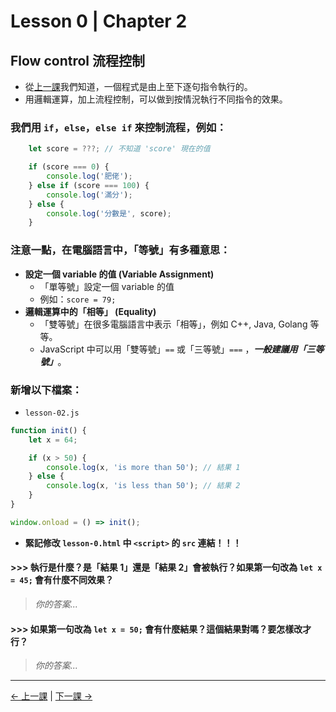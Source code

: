 # Lesson 0 | Chapter 2

## Flow control 流程控制
- 從[上一課](lesson-01.md)我們知道，一個程式是由上至下逐句指令執行的。
- 用邏輯運算，加上流程控制，可以做到按情況執行不同指令的效果。

### 我們用 `if`，`else`，`else if` 來控制流程，例如：
```javascript
	let score = ???; // 不知道 'score' 現在的值

	if (score === 0) {
		console.log('肥佬');
	} else if (score === 100) {
		console.log('滿分');
	} else {
		console.log('分數是', score);
	}
```

### 注意一點，在電腦語言中，「等號」有多種意思：
- **設定一個 variable 的值 (Variable Assignment)**
  - 「單等號」設定一個 variable 的值
  - 例如：`score = 79;`
- **邏輯運算中的「相等」 (Equality)**
  - 「雙等號」在很多電腦語言中表示「相等」，例如 C++, Java, Golang 等等。
  -  JavaScript 中可以用「雙等號」`==` 或「三等號」`===` ，**_一般建議用「三等號」_**。

### 新增以下檔案：
- `lesson-02.js`
```javascript
function init() {
	let x = 64;

	if (x > 50) {
		console.log(x, 'is more than 50'); // 結果 1
	} else {
		console.log(x, 'is less than 50'); // 結果 2
	}
}

window.onload = () => init();
```
- **緊記修改 `lesson-0.html` 中 `<script>` 的 `src` 連結！！！**

#### >>> 執行是什麼？是「結果 1」還是「結果 2」會被執行？如果第一句改為 `let x = 45;` 會有什麼不同效果？
> _你的答案..._

#### >>> 如果第一句改為 `let x = 50;` 會有什麼結果？這個結果對嗎？要怎樣改才行？
> _你的答案..._

---

[← 上一課](lesson-01.md) | [下一課 →](lesson-03.md)
